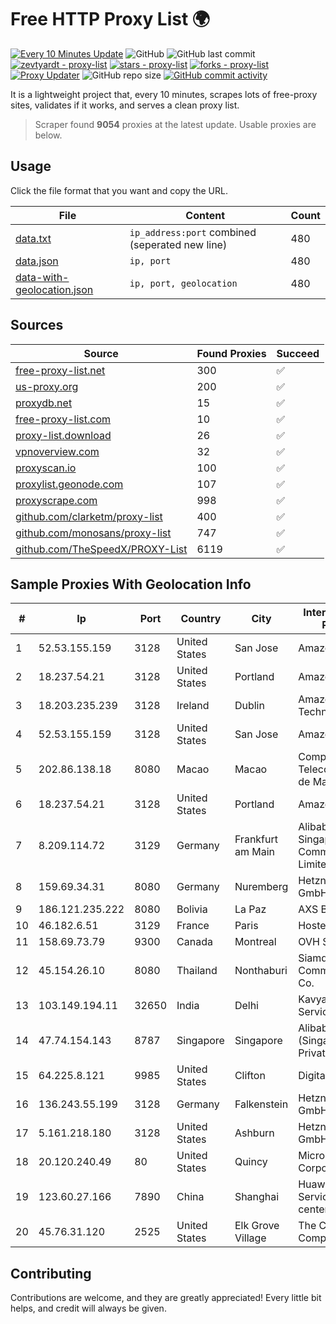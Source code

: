 
# Free HTTP Proxy List 🌍

[![Every 10 Minutes Update](https://github.com/mertguvencli/http-proxy-list/actions/workflows/main.yml/badge.svg?branch=main)](https://github.com/mertguvencli/http-proxy-list/actions/workflows/main.yml)
![GitHub](https://img.shields.io/github/license/mertguvencli/http-proxy-list)
![GitHub last commit](https://img.shields.io/github/last-commit/mertguvencli/http-proxy-list)
[![zevtyardt - proxy-list](https://img.shields.io/static/v1?label=zevtyardt&message=proxy-list&color=blue&logo=github)](https://github.com/zevtyardt/proxy-list "Go to GitHub repo")
[![stars - proxy-list](https://img.shields.io/github/stars/zevtyardt/proxy-list?style=social)](https://github.com/zevtyardt/proxy-list)
[![forks - proxy-list](https://img.shields.io/github/forks/zevtyardt/proxy-list?style=social)](https://github.com/zevtyardt/proxy-list)
[![Proxy Updater](https://github.com/zevtyardt/proxy-list/workflows/Proxy%20Updater/badge.svg)](https://github.com/zevtyardt/proxy-list/actions?query=workflow:"Proxy+Updater")
![GitHub repo size](https://img.shields.io/github/repo-size/zevtyardt/proxy-list)
[![GitHub commit activity](https://img.shields.io/github/commit-activity/m/zevtyardt/proxy-list?logo=commits)](https://github.com/zevtyardt/proxy-list/commits/main)

It is a lightweight project that, every 10 minutes, scrapes lots of free-proxy sites, validates if it works, and serves a clean proxy list.

> Scraper found **9054** proxies at the latest update. Usable proxies are below.

## Usage

Click the file format that you want and copy the URL.

|File|Content|Count|
|----|-------|-----|
|[data.txt](https://raw.githubusercontent.com/mertguvencli/http-proxy-list/main/proxy-list/data.txt)|`ip_address:port` combined (seperated new line)|480|
|[data.json](https://raw.githubusercontent.com/mertguvencli/http-proxy-list/main/proxy-list/data.json)|`ip, port`|480|
|[data-with-geolocation.json](https://raw.githubusercontent.com/mertguvencli/http-proxy-list/main/proxy-list/data-with-geolocation.json)|`ip, port, geolocation`|480|

## Sources

|Source|Found Proxies|Succeed|
|------|-------------|-------|
|[free-proxy-list.net](https://free-proxy-list.net)|300|✅|
|[us-proxy.org](https://www.us-proxy.org)|200|✅|
|[proxydb.net](http://proxydb.net)|15|✅|
|[free-proxy-list.com](https://free-proxy-list.com/?page=&port=&type%5B%5D=http&type%5B%5D=https&up_time=0&search=Search)|10|✅|
|[proxy-list.download](https://www.proxy-list.download/HTTP)|26|✅|
|[vpnoverview.com](https://vpnoverview.com/privacy/anonymous-browsing/free-proxy-servers)|32|✅|
|[proxyscan.io](https://www.proxyscan.io)|100|✅|
|[proxylist.geonode.com](https://proxylist.geonode.com/api/proxy-list?limit=300&page=1&sort_by=lastChecked&sort_type=desc&protocols=http,https)|107|✅|
|[proxyscrape.com](https://api.proxyscrape.com/v2/?request=displayproxies&protocol=http&timeout=10000&country=all&ssl=all&anonymity=all)|998|✅|
|[github.com/clarketm/proxy-list](https://raw.githubusercontent.com/clarketm/proxy-list/master/proxy-list-raw.txt)|400|✅|
|[github.com/monosans/proxy-list](https://raw.githubusercontent.com/monosans/proxy-list/main/proxies/http.txt)|747|✅|
|[github.com/TheSpeedX/PROXY-List](https://raw.githubusercontent.com/TheSpeedX/PROXY-List/master/http.txt)|6119|✅|


## Sample Proxies With Geolocation Info

|#|Ip|Port|Country|City|Internet Service Provider|
|-|--|----|-------|----|-------------------------|
|1|52.53.155.159|3128|United States|San Jose|Amazon.com, Inc.|
|2|18.237.54.21|3128|United States|Portland|Amazon.com, Inc.|
|3|18.203.235.239|3128|Ireland|Dublin|Amazon Technologies Inc.|
|4|52.53.155.159|3128|United States|San Jose|Amazon.com, Inc.|
|5|202.86.138.18|8080|Macao|Macao|Companhia de Telecomunicacoes de Macau|
|6|18.237.54.21|3128|United States|Portland|Amazon.com, Inc.|
|7|8.209.114.72|3129|Germany|Frankfurt am Main|Alibaba.com Singapore E-Commerce Private Limited|
|8|159.69.34.31|8080|Germany|Nuremberg|Hetzner Online GmbH|
|9|186.121.235.222|8080|Bolivia|La Paz|AXS Bolivia S. A.|
|10|46.182.6.51|3129|France|Paris|Hosteur SAS|
|11|158.69.73.79|9300|Canada|Montreal|OVH SAS|
|12|45.154.26.10|8080|Thailand|Nonthaburi|Siamdata Communication Co.|
|13|103.149.194.11|32650|India|Delhi|Kavya Internet Services Pvt Ltd|
|14|47.74.154.143|8787|Singapore|Singapore|Alibaba Cloud (Singapore) Private Limited|
|15|64.225.8.121|9985|United States|Clifton|DigitalOcean, LLC|
|16|136.243.55.199|3128|Germany|Falkenstein|Hetzner Online GmbH|
|17|5.161.218.180|3128|United States|Ashburn|Hetzner Online GmbH|
|18|20.120.240.49|80|United States|Quincy|Microsoft Corporation|
|19|123.60.27.166|7890|China|Shanghai|Huawei Cloud Service data center|
|20|45.76.31.120|2525|United States|Elk Grove Village|The Constant Company|



## Contributing

Contributions are welcome, and they are greatly appreciated! Every
little bit helps, and credit will always be given.

